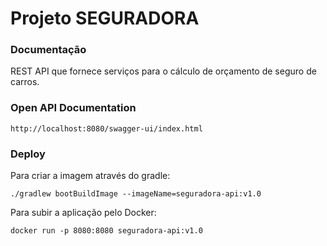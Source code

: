 # Projeto SEGURADORA

### Documentação

REST API que fornece serviços para o cálculo de orçamento de seguro de carros.


### Open API Documentation
```
http://localhost:8080/swagger-ui/index.html
```

### Deploy

Para criar a imagem através do gradle:
```
./gradlew bootBuildImage --imageName=seguradora-api:v1.0
```

Para subir a aplicação pelo Docker:
```
docker run -p 8080:8080 seguradora-api:v1.0
```
